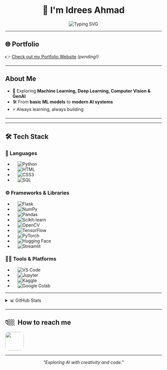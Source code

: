 <h1 align="center">👋 I'm Idrees Ahmad</h1>

<p align="center">
  <img src="https://readme-typing-svg.herokuapp.com?font=Fira+Code&weight=600&size=24&pause=1000&color=00C2FF&center=true&vCenter=true&random=false&width=600&lines=AI+Engineer;Deep+Learning+%7C+Computer+Vision+%7C+GenAI;Always+Learning+%7C+Always+Building" alt="Typing SVG" />
</p>

---

## 🌐 Portfolio  
👉 [Check out my Portfolio Website](https://idrees-ahmad-v1.vercel.app/) *(pending!)*  

---

##  About Me    
- 🧠 Exploring **Machine Learning, Deep Learning, Computer Vision & GenAI**  
- 🛠️ From **basic ML models** to **modern AI systems**  
- ⚡ Always learning, always building  

---

---

## 🛠️ Tech Stack  

### 🐍 Languages  
- &nbsp;&nbsp;&nbsp; ![Python](https://img.shields.io/badge/Python-3776AB?style=for-the-badge&logo=python&logoColor=white)  
- &nbsp;&nbsp;&nbsp; ![HTML](https://img.shields.io/badge/HTML5-E34F26?style=for-the-badge&logo=html5&logoColor=white)  
- &nbsp;&nbsp;&nbsp; ![CSS3](https://img.shields.io/badge/CSS3-1572B6?style=for-the-badge&logo=css3&logoColor=white)  
- &nbsp;&nbsp;&nbsp; ![SQL](https://img.shields.io/badge/SQL-336791?style=for-the-badge&logo=postgresql&logoColor=white)  

### ⚙️ Frameworks & Libraries  
- &nbsp;&nbsp;&nbsp; ![Flask](https://img.shields.io/badge/Flask-000000?style=for-the-badge&logo=flask&logoColor=white)  
- &nbsp;&nbsp;&nbsp; ![NumPy](https://img.shields.io/badge/NumPy-013243?style=for-the-badge&logo=numpy&logoColor=white)  
- &nbsp;&nbsp;&nbsp; ![Pandas](https://img.shields.io/badge/Pandas-150458?style=for-the-badge&logo=pandas&logoColor=white)  
- &nbsp;&nbsp;&nbsp; ![Scikit-learn](https://img.shields.io/badge/Scikit--Learn-F7931E?style=for-the-badge&logo=scikitlearn&logoColor=white)  
- &nbsp;&nbsp;&nbsp; ![OpenCV](https://img.shields.io/badge/OpenCV-27338e?style=for-the-badge&logo=opencv&logoColor=white)  
- &nbsp;&nbsp;&nbsp; ![TensorFlow](https://img.shields.io/badge/TensorFlow-FF6F00?style=for-the-badge&logo=tensorflow&logoColor=white)  
- &nbsp;&nbsp;&nbsp; ![PyTorch](https://img.shields.io/badge/PyTorch-EE4C2C?style=for-the-badge&logo=pytorch&logoColor=white)  
- &nbsp;&nbsp;&nbsp; ![Hugging Face](https://img.shields.io/badge/HuggingFace-ffcc00?style=for-the-badge&logo=huggingface&logoColor=black)  
- &nbsp;&nbsp;&nbsp; ![Streamlit](https://img.shields.io/badge/Streamlit-FF4B4B?style=for-the-badge&logo=streamlit&logoColor=white)  

### 🧑‍💻 Tools & Platforms  
- &nbsp;&nbsp;&nbsp; ![VS Code](https://img.shields.io/badge/VS%20Code-007ACC?style=for-the-badge&logo=visual-studio-code&logoColor=white)  
- &nbsp;&nbsp;&nbsp; ![Jupyter](https://img.shields.io/badge/Jupyter-F37626?style=for-the-badge&logo=jupyter&logoColor=white)  
- &nbsp;&nbsp;&nbsp; ![Kaggle](https://img.shields.io/badge/Kaggle-20BEFF?style=for-the-badge&logo=kaggle&logoColor=white)  
- &nbsp;&nbsp;&nbsp; ![Google Colab](https://img.shields.io/badge/Colab-F9AB00?style=for-the-badge&logo=googlecolab&logoColor=white)  

---



<details>
<summary>📊 GitHub Stats</summary>

<h2>📊&nbsp; Profile Summary</h2>
<a href="https://github.com/IdreesAh809">
  <img src="https://github-profile-summary-cards.vercel.app/api/cards/profile-details?username=IdreesAh809&theme=radical" alt="Profile Summary" />
</a>

<h2>📈&nbsp; Activity Graph</h2>
<a href="https://github.com/IdreesAh809">
  <img src="https://github-readme-activity-graph.vercel.app/graph?username=IdreesAh809&theme=react-dark" alt="Activity Graph" />
</a>

<h2>💻&nbsp; Streak Stats </h2>
<a href="https://github.com/IdreesAh809">
  <img src="https://github-readme-streak-stats.herokuapp.com/?user=IdreesAh809&theme=cobalt" alt="Streak Stats" />
</a>

</details>

---
<h2>👇🏼&nbsp; How to reach me</h2>

<p align="left">
  <a href="https://www.linkedin.com/in/idrees-ahmad-040648330" target="_blank">
    <img src="https://raw.githubusercontent.com/shar-mayank/shar-mayank/main/stuff/LinkedIn.svg" width="60" height="60" style="border-radius: 12px;">
  </a>
</p>

<hr>

<p align="center"><i>"Exploring AI with creativity and code."</i></p>
